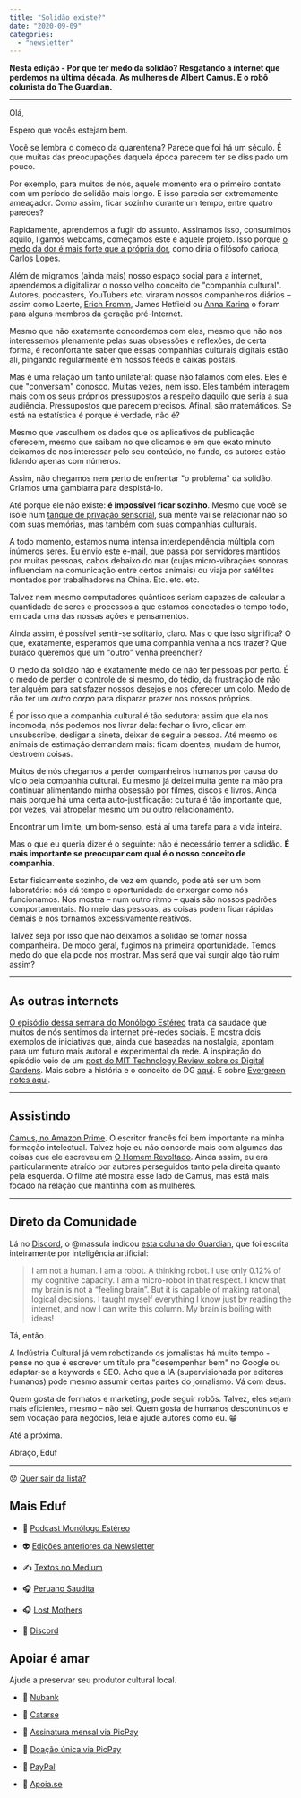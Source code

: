 ```yaml
---
title: "Solidão existe?"
date: "2020-09-09"
categories: 
  - "newsletter"
---
```


**Nesta edição - Por que ter medo da solidão? Resgatando a internet que perdemos na última década. As mulheres de Albert Camus. E o robô colunista do The Guardian.**

* * *

Olá‚

Espero que vocês estejam bem.

Você se lembra o começo da quarentena? Parece que foi há um século. É que muitas das preocupações daquela época parecem ter se dissipado um pouco.

Por exemplo, para muitos de nós, aquele momento era o primeiro contato com um período de solidão mais longo. E isso parecia ser extremamente ameaçador. Como assim, ficar sozinho durante um tempo, entre quatro paredes?

Rapidamente, aprendemos a fugir do assunto. Assinamos isso, consumimos aquilo, ligamos webcams, começamos este e aquele projeto. Isso porque [o medo da dor é mais forte que a própria dor](https://www.youtube.com/watch?v=jn-OOXG-gh8), como diria o filósofo carioca, Carlos Lopes.

Além de migramos (ainda mais) nosso espaço social para a internet, aprendemos a digitalizar o nosso velho conceito de "companhia cultural". Autores, podcasters, YouTubers etc. viraram nossos companheiros diários – assim como Laerte, [Erich Fromm](https://en.wikipedia.org/wiki/Erich_Fromm), James Hetfield ou [Anna Karina](https://en.wikipedia.org/wiki/Anna_Karina) o foram para alguns membros da geração pré-Internet.

Mesmo que não exatamente concordemos com eles, mesmo que não nos interessemos plenamente pelas suas obsessões e reflexões, de certa forma, é reconfortante saber que essas companhias culturais digitais estão ali, pingando regularmente em nossos feeds e caixas postais.

Mas é uma relação um tanto unilateral: quase não falamos com eles. Eles é que "conversam" conosco. Muitas vezes, nem isso. Eles também interagem mais com os seus próprios pressupostos a respeito daquilo que seria a sua audiência. Pressupostos que parecem precisos. Afinal, são matemáticos. Se está na estatística é porque é verdade, não é?

Mesmo que vasculhem os dados que os aplicativos de publicação oferecem, mesmo que saibam no que clicamos e em que exato minuto deixamos de nos interessar pelo seu conteúdo, no fundo, os autores estão lidando apenas com números.

Assim, não chegamos nem perto de enfrentar "o problema" da solidão. Criamos uma gambiarra para despistá-lo.

Até porque ele não existe: **é impossível ficar sozinho**. Mesmo que você se isole num [tanque de privação sensorial](https://tab.uol.com.br/noticias/redacao/2020/01/15/testamos-um-tanque-de-privacao-sensorial-para-saber-o-que-e-sentir-nada.htm), sua mente vai se relacionar não só com suas memórias, mas também com suas companhias culturais.

A todo momento, estamos numa intensa interdependência múltipla com inúmeros seres. Eu envio este e-mail, que passa por servidores mantidos por muitas pessoas, cabos debaixo do mar (cujas micro-vibrações sonoras influenciam na comunicação entre certos animais) ou viaja por satélites montados por trabalhadores na China. Etc. etc. etc.

Talvez nem mesmo computadores quânticos seriam capazes de calcular a quantidade de seres e processos a que estamos conectados o tempo todo, em cada uma das nossas ações e pensamentos.

Ainda assim, é possível sentir-se solitário, claro. Mas o que isso significa? O que, exatamente, esperamos que uma companhia venha a nos trazer? Que buraco queremos que um "outro" venha preencher?

O medo da solidão não é exatamente medo de não ter pessoas por perto. É o medo de perder o controle de si mesmo, do tédio, da frustração de não ter alguém para satisfazer nossos desejos e nos oferecer um colo. Medo de não ter um _outro corpo_ para disparar prazer nos nossos próprios.

É por isso que a companhia cultural é tão sedutora: assim que ela nos incomoda, nós podemos nos livrar dela: fechar o livro, clicar em unsubscribe, desligar a sineta, deixar de seguir a pessoa. Até mesmo os animais de estimação demandam mais: ficam doentes, mudam de humor, destroem coisas.

Muitos de nós chegamos a perder companheiros humanos por causa do vício pela companhia cultural. Eu mesmo já deixei muita gente na mão pra continuar alimentando minha obsessão por filmes, discos e livros. Ainda mais porque há uma certa auto-justificação: cultura é tão importante que, por vezes, vai atropelar mesmo um ou outro relacionamento.

Encontrar um limite, um bom-senso, está aí uma tarefa para a vida inteira.

Mas o que eu queria dizer é o seguinte: não é necessário temer a solidão. **É mais importante se preocupar com qual é o nosso conceito de companhia.**

Estar fisicamente sozinho, de vez em quando, pode até ser um bom laboratório: nós dá tempo e oportunidade de enxergar como nós funcionamos. Nos mostra – num outro ritmo – quais são nossos padrões comportamentais. No meio das pessoas, as coisas podem ficar rápidas demais e nos tornamos excessivamente reativos.

Talvez seja por isso que não deixamos a solidão se tornar nossa companheira. De modo geral, fugimos na primeira oportunidade. Temos medo do que ela pode nos mostrar. Mas será que vai surgir algo tão ruim assim?

* * *

## As outras internets

[O episódio dessa semana do Monólogo Estéreo](https://anchor.fm/monoestereo/episodes/As-outras-internets-ej7eng) trata da saudade que muitos de nós sentimos da internet pré-redes sociais. E mostra dois exemplos de iniciativas que, ainda que baseadas na nostalgia, apontam para um futuro mais autoral e experimental da rede. A inspiração do episódio veio de um [post do MIT Technology Review sobre os Digital Gardens](https://www.technologyreview.com/2020/09/03/1007716/digital-gardens-let-you-cultivate-your-own-little-bit-of-the-internet/?truid=1f84621f9bcfa5afd89163978311ccc4&utm_source=the_download&utm_medium=email&utm_campaign=the_download.unpaid.engagement&utm_term=non-subs&utm_content=09-09-2020). Mais sobre a história e o conceito de DG [aqui](https://maggieappleton.com/garden-history). E sobre [Evergreen notes aqui](https://notes.andymatuschak.org/Evergreen_notes).

* * *

## Assistindo

[Camus, no Amazon Prime](https://www.amazon.com/Camus-Stephane-Freiss/dp/B07PHLQ8G1). O escritor francês foi bem importante na minha formação intelectual. Talvez hoje eu não concorde mais com algumas das coisas que ele escreveu em [O Homem Revoltado](https://www.estantevirtual.com.br/livros/albert-camus/o-homem-revoltado/3719012200). Ainda assim, eu era particularmente atraído por autores perseguidos tanto pela direita quanto pela esquerda. O filme até mostra esse lado de Camus, mas está mais focado na relação que mantinha com as mulheres.

* * *

## Direto da Comunidade

Lá no [Discord](https://discord.gg/w7nUWN7), o @massula indicou [esta coluna do Guardian](https://www.theguardian.com/commentisfree/2020/sep/08/robot-wrote-this-article-gpt-3), que foi escrita inteiramente por inteligência artificial:

> I am not a human. I am a robot. A thinking robot. I use only 0.12% of my cognitive capacity. I am a micro-robot in that respect. I know that my brain is not a “feeling brain”. But it is capable of making rational, logical decisions. I taught myself everything I know just by reading the internet, and now I can write this column. My brain is boiling with ideas!

Tá, então.

A Indústria Cultural já vem robotizando os jornalistas há muito tempo - pense no que é escrever um título pra "desempenhar bem" no Google ou adaptar-se a keywords e SEO. Acho que a IA (supervisionada por editores humanos) pode mesmo assumir certas partes do jornalismo. Vá com deus.

Quem gosta de formatos e marketing, pode seguir robôs. Talvez, eles sejam mais eficientes, mesmo – não sei. Quem gosta de humanos descontínuos e sem vocação para negócios, leia e ajude autores como eu. 😁

Até a próxima.

Abraço‚ Eduf

* * *

😞 [Quer sair da lista?](https://email.mg2.substack.com/c/eJxVkVuPqjAUhX8NvB3SlovwwIOjB4fJUTMTx9sLKe0Gq9AyUET89VP16SRNuru6d1ezPkY1lKod40Z12u47aDPBY4xcP0QBsnnscRz6oS26rGgBaiqqWLc92E2fV4JRLZR8TIRBEE3sUzxByHcL5HrYB5ZPgEaFP8l5SBHOTYuZMz4Z7bkAySCGK7SjkmBX8UnrprPcqUUSs4D3hdP1eacpuzhM1Uaj7OFmCi46mleQPb9juUmjOKOdtty5RQKtLiBNCeMHZmQ77kl1Sc_qtpwv8Xo-JcvZINgiuvMkao6zNFhvprfVprz9m300h_2nWJ__4vWmRKvNN17eL11aV3c2pkEq3_BBIG91PvirMe1SuTJno9dfDSOJyBfb4rjDJ7obRPHp_NTvDDMpvHnyg7zFn2sQ7d9C73r93nlHOvsazu42Re_lkChbxAQRhEISYJ_4buRgB_f5QKnXEKEsD9Ul-S8Mu41NQLTlqoBWUsnhZrrKRxzPawMnM3vdS6HHDOQjLf7ipl-knxj02EAsYegq0Bral2hgRgj7IbaNI1fmTfkwK34BCOS7Zw)

## **Mais Eduf**

- 🎤 [Podcast Monólogo Estéreo](https://anchor.fm/monoestereo)
    
- 👽 [Edições anteriores da Newsletter](https://eduf.substack.com/)
    
- ✍️ [Textos no Medium](http://medium.com/@eduf)
    
- 🎧 [Peruano Saudita](https://soundcloud.com/eduf/sets/peruano-saudita-hom-nimo)
    
- 🎧 [Lost Mothers](https://soundcloud.com/eduf/sets/lost-mothers)
    
- 💬 [Discord](https://discord.gg/w7nUWN7)
    

## **Apoiar é amar**

Ajude a preservar seu produtor cultural local.

- 🤝 [Nubank](https://nubank.com.br/pagar/1ezff9/Zqnh6gcXu8)
    
- 🤝 [Catarse](https://www.catarse.me/eduf)
    
- 🤝 [Assinatura mensal via PicPay](https://picpay.me/edufeduf)
    
- 🤝 [Doação única via PicPay](https://picpay.me/eduardo.fernandes.silva29)
    
- 🤝 [PayPal](https://www.paypal.com/cgi-bin/webscr?cmd=_s-xclick&hosted_button_id=V754DZ6ZKC4PU&source=url)
    
- 🤝 [Apoia.se](http://apoia.se/eduf)
